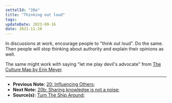 ```yaml
---
zettelId: "20a"
title: "Thinking out loud"
tags:
updateDate: 2023-09-16
date: 2021-11-28
---
```


In discussions at work, encourage people to "think out loud". Do the same. Then people will stop thinking about authority and explain their opinions as well.

The same might work with saying "let me play devil's advocate" from [The Culture Map by Erin Meyer](/high-productivity-and-clear-communication-in-different-cultures/).

---

- **Previous Note:** [20: Influencing Others](/notes/20/);
- **Next Note:** [20b: Sharing knowledge is not a noise](/notes/20b/);
- **Source(s):** [Turn The Ship Around](/turn-the-ship-around-summary-book-chapter-notes/);
